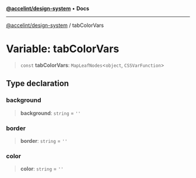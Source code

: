 [**@accelint/design-system**](../README.md) • **Docs**

***

[@accelint/design-system](../README.md) / tabColorVars

# Variable: tabColorVars

> `const` **tabColorVars**: `MapLeafNodes`\<`object`, `CSSVarFunction`\>

## Type declaration

### background

> **background**: `string` = `''`

### border

> **border**: `string` = `''`

### color

> **color**: `string` = `''`
